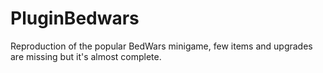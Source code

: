 # PluginBedwars
Reproduction of the popular BedWars minigame, few items and upgrades are missing but it's almost complete.